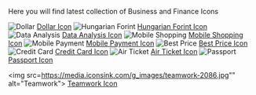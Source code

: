 Here you will find latest collection of Business and Finance Icons

<img src="https://media.iconsink.com/og_images/dollar-2058.png" alt="Dollar">
<a href="https://www.iconsink.com/icon/dollar-2058">Dollar Icon</a>

<img src="https://media.iconsink.com/og_images/hungarian-forint-2063.png" alt="Hungarian Forint">
<a href="https://www.iconsink.com/icon/hungarian-forint-2063">Hungarian Forint Icon</a>

<img src="https://media.iconsink.com/g_images/data-analysis-2067.jpg" alt="Data Analysis">
<a href="https://www.iconsink.com/icon/data-analysis-2067">Data Analysis Icon</a>

<img src="https://media.iconsink.com/g_images/mobile-shopping-2069.jpg" alt="Mobile Shopping">
<a href="https://www.iconsink.com/icon/mobile-shopping-2069">Mobile Shopping Icon</a>

<img src="https://media.iconsink.com/g_images/mobile-payment-2073.jpg" alt="Mobile Payment">
<a href="https://www.iconsink.com/icon/mobile-payment-2073">Mobile Payment Icon</a>

<img src="https://media.iconsink.com/g_images/best-price-2074.jpg" alt="Best Price">
<a href="https://www.iconsink.com/icon/best-price-2074">Best Price Icon</a>

<img src="https://media.iconsink.com/g_images/credit-card-2079.jpg" alt="Credit Card">
<a href="https://www.iconsink.com/icon/credit-card-2079">Credit Card Icon</a>

<img src="https://media.iconsink.com/g_images/air-ticket-2080.jpg" alt="Air Ticket">
<a href="https://www.iconsink.com/icon/air-ticket-2080">Air Ticket Icon</a>

<img src="https://media.iconsink.com/g_images/passport-2084.jpg" alt="Passport">
<a href="https://www.iconsink.com/icon/passport-2084">Passport Icon</a>

<img src=https://media.iconsink.com/g_images/teamwork-2086.jpg"" alt="Teamwork">
<a href="https://www.iconsink.com/icon/teamwork-2086">Teamwork Icon</a>
